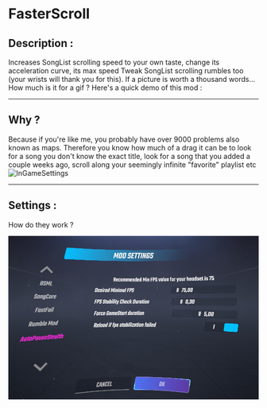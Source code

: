 # FasterScroll

## Description :

Increases SongList scrolling speed to your own taste, change its acceleration curve, its max speed
Tweak SongList scrolling rumbles too (your wrists will thank you for this).
If a picture is worth a thousand words... How much is it for a gif ? Here's a quick demo of this mod : 

----------

## Why ?

Because if you're like me, you probably have over 9000 problems also known as maps. Therefore you know how much of a drag it can be to look for a song you don't know the exact title, look for a song that you added a couple weeks ago, scroll along your seemingly infinite "favorite" playlist etc 
![InGameSettings](https://github.com/Aryetis/AutoPauseStealth/blob/master/AutoPauseStealth/Resources/9000Problems.jpg)

----------

## Settings :

How do they work ?

![InGameSettings](https://github.com/Aryetis/AutoPauseStealth/blob/master/AutoPauseStealth/Resources/SettingsMenuInGame.jpg)
